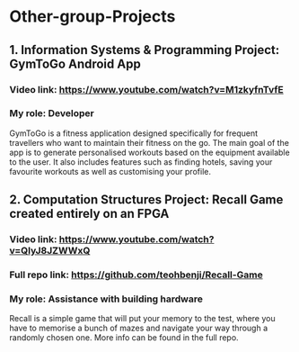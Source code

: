 # Other-group-Projects <br/>


## 1. Information Systems & Programming Project: GymToGo Android App <br/>
### Video link: https://www.youtube.com/watch?v=M1zkyfnTvfE <br/>
### My role: Developer <br/>
GymToGo is a fitness application designed specifically for frequent travellers who want to maintain their fitness on the go. The main goal of the app is to generate personalised workouts based on the equipment available to the user. It also includes features such as finding hotels, saving your favourite workouts as well as customising your profile. <br/>


## 2. Computation Structures Project: Recall Game created entirely on an FPGA <br/>
### Video link: https://www.youtube.com/watch?v=QIyJ8JZWWxQ <br/>
### Full repo link: https://github.com/teohbenji/Recall-Game
### My role: Assistance with building hardware <br/>
Recall is a simple game that will put your memory to the test, where you have to memorise a bunch of mazes and navigate your way through a randomly chosen one. More info can be found in the full repo.
